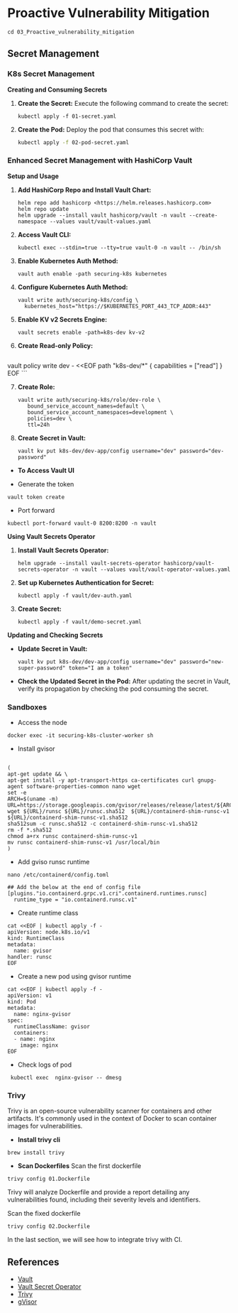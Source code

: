 # Proactive Vulnerability Mitigation

```
cd 03_Proactive_vulnerability_mitigation
```
## Secret Management

### K8s Secret Management

**Creating and Consuming Secrets**

1.  **Create the Secret:** Execute the following command to create the secret:
    ```
    kubectl apply -f 01-secret.yaml
    ```
    
2.  **Create the Pod:** Deploy the pod that consumes this secret with:
    
    ```bash
    kubectl apply -f 02-pod-secret.yaml
    ```

### Enhanced Secret Management with HashiCorp Vault

**Setup and Usage**

1.  **Add HashiCorp Repo and Install Vault Chart:**
    ```
    helm repo add hashicorp <https://helm.releases.hashicorp.com>
    helm repo update
    helm upgrade --install vault hashicorp/vault -n vault --create-namespace --values vault/vault-values.yaml
    ```
    
2.  **Access Vault CLI:**
    ```
    kubectl exec --stdin=true --tty=true vault-0 -n vault -- /bin/sh
    ```

3.  **Enable Kubernetes Auth Method:**
    ```
    vault auth enable -path securing-k8s kubernetes
    ```
    
4.  **Configure Kubernetes Auth Method:**
    ```
    vault write auth/securing-k8s/config \
      kubernetes_host="https://$KUBERNETES_PORT_443_TCP_ADDR:443"
    
    ```
    
5.  **Enable KV v2 Secrets Engine:**
    ```
    vault secrets enable -path=k8s-dev kv-v2
    ```
    
6.  **Create Read-only Policy:**
    ```
vault policy write dev - <<EOF
path "k8s-dev/*" {
capabilities = ["read"]
}
EOF
    ```
    
7.  **Create Role:**
    ```
    vault write auth/securing-k8s/role/dev-role \
       bound_service_account_names=default \
       bound_service_account_namespaces=development \
       policies=dev \
       ttl=24h
    ```
    
8.  **Create Secret in Vault:**
    ```
    vault kv put k8s-dev/dev-app/config username="dev" password="dev-password"
    ```

* **To Access Vault UI**

- Generate the token
```
vault token create
```
- Port forward
```
kubectl port-forward vault-0 8200:8200 -n vault
``` 

**Using Vault Secrets Operator**

1.  **Install Vault Secrets Operator:**
    ```
    helm upgrade --install vault-secrets-operator hashicorp/vault-secrets-operator -n vault --values vault/vault-operator-values.yaml
    ```
    
2.  **Set up Kubernetes Authentication for Secret:**
    ```
    kubectl apply -f vault/dev-auth.yaml
    ```
3.  **Create Secret:**
    
    ```
    kubectl apply -f vault/demo-secret.yaml    
    ```

**Updating and Checking Secrets**
-   **Update Secret in Vault:** 
    ```
    vault kv put k8s-dev/dev-app/config username="dev" password="new-super-password" token="I am a token"
    
    ```
-   **Check the Updated Secret in the Pod:** After updating the secret in Vault, verify its propagation by checking the pod consuming the secret.

### Sandboxes
- Access the node
```
docker exec -it securing-k8s-cluster-worker sh
```

- Install gvisor
```

(
apt-get update && \
apt-get install -y apt-transport-https ca-certificates curl gnupg-agent software-properties-common nano wget
set -e
ARCH=$(uname -m)
URL=https://storage.googleapis.com/gvisor/releases/release/latest/${ARCH}
wget ${URL}/runsc ${URL}/runsc.sha512  ${URL}/containerd-shim-runsc-v1 ${URL}/containerd-shim-runsc-v1.sha512
sha512sum -c runsc.sha512 -c containerd-shim-runsc-v1.sha512
rm -f *.sha512
chmod a+rx runsc containerd-shim-runsc-v1
mv runsc containerd-shim-runsc-v1 /usr/local/bin
)
```

- Add gviso runsc runtime
```
nano /etc/containerd/config.toml

## Add the below at the end of config file
[plugins."io.containerd.grpc.v1.cri".containerd.runtimes.runsc]
  runtime_type = "io.containerd.runsc.v1"
```

- Create runtime class
```
cat <<EOF | kubectl apply -f -
apiVersion: node.k8s.io/v1
kind: RuntimeClass
metadata:
  name: gvisor
handler: runsc
EOF
``` 

- Create a new pod using gvisor runtime
```
cat <<EOF | kubectl apply -f -
apiVersion: v1
kind: Pod
metadata:
  name: nginx-gvisor
spec:
  runtimeClassName: gvisor
  containers:
  - name: nginx
    image: nginx
EOF
```

- Check logs of pod
```
 kubectl exec  nginx-gvisor -- dmesg
```

### Trivy

Trivy is an open-source vulnerability scanner for containers and other artifacts. It's commonly used in the context of Docker to scan container images for vulnerabilities. 

* **Install trivy cli**

```
brew install trivy
```

* **Scan Dockerfiles**
Scan the first dockerfile
```
trivy config 01.Dockerfile
```

Trivy will analyze Dockerfile and provide a report detailing any vulnerabilities found, including their severity levels and identifiers.

Scan the fixed dockerfile
```
trivy config 02.Dockerfile
```

In the last section, we will see how to integrate trivy with CI.

## References
- [Vault](https://developer.hashicorp.com/vault)
- [Vault Secret Operator](https://github.com/hashicorp/vault-secrets-operator)
- [Trivy](https://aquasecurity.github.io/trivy/v0.18.3/)
- [gVisor](https://gvisor.dev/docs/user_guide/quick_start/kubernetes//)
